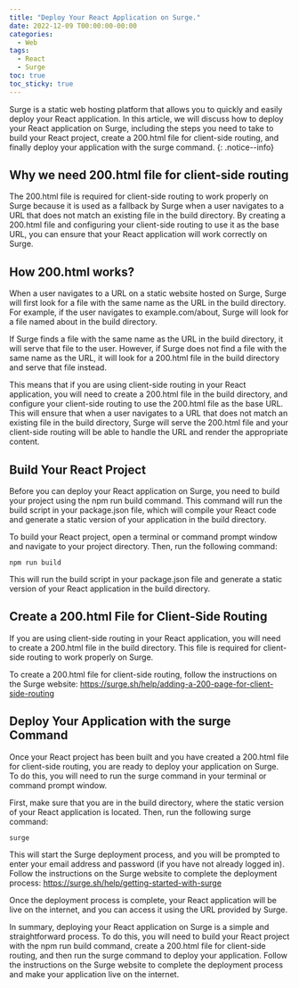 ```yaml
---
title: "Deploy Your React Application on Surge."
date: 2022-12-09 T00:00:00-00:00
categories:
  - Web
tags:
  - React
  - Surge
toc: true
toc_sticky: true
---
```


Surge is a static web hosting platform that allows you to quickly and easily deploy your React application. In this article, we will discuss how to deploy your React application on Surge, including the steps you need to take to build your React project, create a 200.html file for client-side routing, and finally deploy your application with the surge command.
{: .notice--info}

## Why we need 200.html file for client-side routing 

The 200.html file is required for client-side routing to work properly on Surge because it is used as a fallback by Surge when a user navigates to a URL that does not match an existing file in the build directory. By creating a 200.html file and configuring your client-side routing to use it as the base URL, you can ensure that your React application will work correctly on Surge.

## How 200.html works?

When a user navigates to a URL on a static website hosted on Surge, Surge will first look for a file with the same name as the URL in the build directory. For example, if the user navigates to example.com/about, Surge will look for a file named about in the build directory.

If Surge finds a file with the same name as the URL in the build directory, it will serve that file to the user. However, if Surge does not find a file with the same name as the URL, it will look for a 200.html file in the build directory and serve that file instead.

This means that if you are using client-side routing in your React application, you will need to create a 200.html file in the build directory, and configure your client-side routing to use the 200.html file as the base URL. This will ensure that when a user navigates to a URL that does not match an existing file in the build directory, Surge will serve the 200.html file and your client-side routing will be able to handle the URL and render the appropriate content.

## Build Your React Project

Before you can deploy your React application on Surge, you need to build your project using the npm run build command. This command will run the build script in your package.json file, which will compile your React code and generate a static version of your application in the build directory.

To build your React project, open a terminal or command prompt window and navigate to your project directory. Then, run the following command:

```
npm run build
```
This will run the build script in your package.json file and generate a static version of your React application in the build directory.

## Create a 200.html File for Client-Side Routing

If you are using client-side routing in your React application, you will need to create a 200.html file in the build directory. This file is required for client-side routing to work properly on Surge.

To create a 200.html file for client-side routing, follow the instructions on the Surge website: https://surge.sh/help/adding-a-200-page-for-client-side-routing

## Deploy Your Application with the surge Command

Once your React project has been built and you have created a 200.html file for client-side routing, you are ready to deploy your application on Surge. To do this, you will need to run the surge command in your terminal or command prompt window.

First, make sure that you are in the build directory, where the static version of your React application is located. Then, run the following surge command:

```
surge
```
This will start the Surge deployment process, and you will be prompted to enter your email address and password (if you have not already logged in). Follow the instructions on the Surge website to complete the deployment process: https://surge.sh/help/getting-started-with-surge

Once the deployment process is complete, your React application will be live on the internet, and you can access it using the URL provided by Surge.

In summary, deploying your React application on Surge is a simple and straightforward process. To do this, you will need to build your React project with the npm run build command, create a 200.html file for client-side routing, and then run the surge command to deploy your application. Follow the instructions on the Surge website to complete the deployment process and make your application live on the internet.












